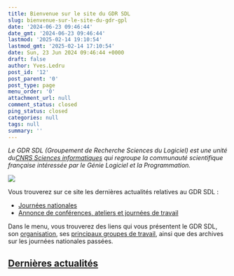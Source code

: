 ```yaml
---
title: Bienvenue sur le site du GDR SDL
slug: bienvenue-sur-le-site-du-gdr-gpl
date: '2024-06-23 09:46:44'
date_gmt: '2024-06-23 09:46:44'
lastmod: '2025-02-14 19:10:54'
lastmod_gmt: '2025-02-14 17:10:54'
date: Sun, 23 Jun 2024 09:46:44 +0000
draft: false
author: Yves.Ledru
post_id: '12'
post_parent: '0'
post_type: page
menu_order: '0'
attachment_url: null
comment_status: closed
ping_status: closed
categories: null
tags: null
summary: ''
---
```


_Le GDR SDL (Groupement de Recherche Sciences du Logiciel) est une unité du[CNRS Sciences informatiques](http://www.cnrs.fr/ins2i/) qui regroupe la communauté scientifique française intéressée par le Génie Logiciel et la Programmation._

![](https://lig-gdr-gpl.imag.fr/wp-content/uploads/2024/06/LOGO_CNRS_BLEU.png)

Vous trouverez sur ce site les dernières actualités relatives au GDR SDL :

  * [Journées nationales](?page_id=36)[ ](http://gdr-gpl.cnrs.fr/Actions/Defis2025)
  * [Annonce de conférences, ateliers et journées de travail](?page_id=89)



Dans le menu, vous trouverez des liens qui vous présentent le GDR SDL, son [organisation](https://gdr-gpl.cnrs.fr/?page_id=22), ses [principaux groupes de travail](https://gdr-gpl.cnrs.fr/?page_id=27), ainsi que des archives sur les journées nationales passées.

## [Dernières actualités](https://lig-gdr-gpl.imag.fr/?page_id=100)
